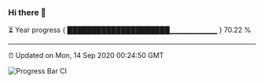 ### Hi there 👋

⏳ Year progress { █████████████████████▁▁▁▁▁▁▁▁▁ } 70.22 %

---

⏰ Updated on Mon, 14 Sep 2020 00:24:50 GMT

![Progress Bar CI](https://github.com/liununu/liununu/workflows/Progress%20Bar%20CI/badge.svg)
